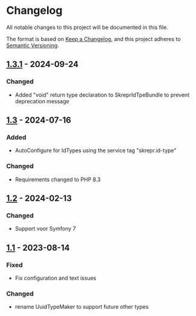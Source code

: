 # Changelog

All notable changes to this project will be documented in this file.

The format is based on [Keep a Changelog](https://keepachangelog.com/en/1.0.0/),
and this project adheres to [Semantic Versioning](https://semver.org/spec/v2.0.0.html).


## [1.3.1](https://github.com/skrepr/id-type/releases/tag/1.3.1) - 2024-09-24

### Changed

- Added "void" return type declaration to SkreprIdTpeBundle to prevent deprecation message

## [1.3](https://github.com/skrepr/id-type/releases/tag/1.3) - 2024-07-16

### Added

- AutoConfigure for IdTypes using the service tag "skrepr.id-type"

### Changed

- Requirements changed to PHP 8.3

## [1.2](https://github.com/skrepr/id-type/releases/tag/1.2) - 2024-02-13

### Changed

- Support voor Symfony 7

## [1.1](https://github.com/skrepr/id-type/releases/tag/1.1) - 2023-08-14

### Fixed

- Fix configuration and text issues

### Changed

- rename UuidTypeMaker to support future other types

